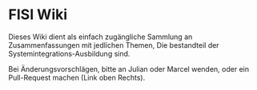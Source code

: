 # FISI Wiki

Dieses Wiki dient als einfach zugängliche Sammlung an Zusammenfassungen mit jedlichen Themen, Die bestandteil der Systemintegrations-Ausbildung sind. 

Bei Änderungsvorschlägen, bitte an Julian oder Marcel wenden, oder ein Pull-Request machen (Link oben Rechts).